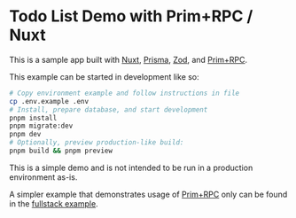 # Todo List Demo with Prim+RPC / Nuxt

This is a sample app built with [Nuxt](https://github.com/nuxt/nuxt), [Prisma](https://github.com/prisma/prisma), [Zod](https://github.com/colinhacks/zod), and [Prim+RPC](https://github.com/doseofted/prim-rpc).

This example can be started in development like so:

```zsh
# Copy environment example and follow instructions in file
cp .env.example .env
# Install, prepare database, and start development
pnpm install
pnpm migrate:dev
pnpm dev
# Optionally, preview production-like build:
pnpm build && pnpm preview
```

This is a simple demo and is not intended to be run in a production environment as-is.

A simpler example that demonstrates usage of [Prim+RPC](https://prim.doseofted.me/) only can be found in the [fullstack example](https://github.com/doseofted/prim-rpc-examples/tree/main/fullstack-framework).
